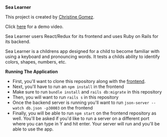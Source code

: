 **Sea Learner**

This project is created by [Christine Gomez](https://www.linkedin.com/in/christine-gomez/).

Click [here](https://www.youtube.com/watch?v=y-aZkFSJ6pU) for a demo video.

Sea Learner users React/Redux for its frontend and uses Ruby on Rails for its backend.

Sea Learner is a childrens app designed for a child to become familiar with using a keyboard and pronouncing words. It tests a childs ability to identify colors, shapes, numbers, etc.

**Running The Application**
- First, you'll want to clone this repository along with the [frontend](https://github.com/christine1226/SeaCards).
- Next, you'll have to run an `npm install` in the frontend
- Make sure to run  `bundle install` and  `rails db:migrate` in this repository
- Then, you will want to run `rails s` in this repository
- Once the backend server is running you'll want to run `json-server --watch db.json -p30003` on the frontend
- Finally, you will be able to run `npm start` on the frontend repository as well. You'll be asked if you'd like to run a server on a different port where you can type in Y and hit enter. Your server will run and you'll be able to use the app.
